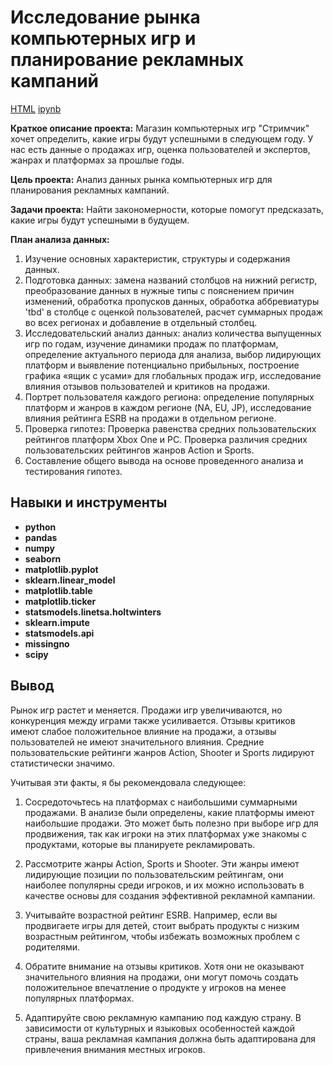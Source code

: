 # Исследование рынка компьютерных игр и планирование рекламных кампаний

[HTML](https://)     [ipynb](https://)


**Краткое описание проекта:** Магазин компьютерных игр "Стримчик" хочет определить, какие игры будут успешными в следующем году. У нас есть данные о продажах игр, оценка пользователей и экспертов, жанрах и платформах за прошлые годы.

**Цель проекта:** Анализ данных рынка компьютерных игр для планирования рекламных кампаний.

**Задачи проекта:** Найти закономерности, которые помогут предсказать, какие игры будут успешными в будущем.


**План анализа данных:**

1. Изучение основных характеристик, структуры и содержания данных.
2. Подготовка данных: замена названий столбцов на нижний регистр, преобразование данных в нужные типы с пояснением причин изменений, обработка пропусков данных, обработка аббревиатуры 'tbd' в столбце с оценкой пользователей, расчет суммарных продаж во всех регионах и добавление в отдельный столбец.
3. Исследовательский анализ данных: анализ количества выпущенных игр по годам, изучение динамики продаж по платформам, определение актуального периода для анализа, выбор лидирующих платформ и выявление потенциально прибыльных, построение графика «ящик с усами» для глобальных продаж игр, исследование влияния отзывов пользователей и критиков на продажи.
4. Портрет пользователя каждого региона: определение популярных платформ и жанров в каждом регионе (NA, EU, JP), исследование влияния рейтинга ESRB на продажи в отдельном регионе.
5. Проверка гипотез: Проверка равенства средних пользовательских рейтингов платформ Xbox One и PC. Проверка различия средних пользовательских рейтингов жанров Action и Sports.
6. Составление общего вывода на основе проведенного анализа и тестирования гипотез.
 


## Навыки и инструменты

- **python** 
- **pandas**
- **numpy**
- **seaborn**
- **matplotlib.pyplot**
- **sklearn.linear_model**
- **matplotlib.table**
- **matplotlib.ticker**
- **statsmodels.linetsa.holtwinters**
- **sklearn.impute**
- **statsmodels.api**
- **missingno**
- **scipy**


## Вывод

Рынок игр растет и меняется. Продажи игр увеличиваются, но конкуренция между играми также усиливается. Отзывы критиков имеют слабое положительное влияние на продажи, а отзывы пользователей не имеют значительного влияния. Средние пользовательские рейтинги жанров Action, Shooter и Sports лидируют статистически значимо.

Учитывая эти факты, я бы рекомендовала следующее:

1. Сосредоточьтесь на платформах с наибольшими суммарными продажами. В анализе были определены, какие платформы имеют наибольшие продажи. Это может быть полезно при выборе игр для продвижения, так как игроки на этих платформах уже знакомы с продуктами, которые вы планируете рекламировать. 

2. Рассмотрите жанры Action, Sports и Shooter. Эти жанры имеют лидирующие позиции по пользовательским рейтингам, они наиболее популярны среди игроков, и их можно использовать в качестве основы для создания эффективной рекламной кампании. 

3. Учитывайте возрастной рейтинг ESRB. Например, если вы продвигаете игры для детей, стоит выбрать продукты с низким возрастным рейтингом, чтобы избежать возможных проблем с родителями. 

4. Обратите внимание на отзывы критиков. Хотя они не оказывают значительного влияния на продажи, они могут помочь создать положительное впечатление о продукте у игроков на менее популярных платформах. 

5. Адаптируйте свою рекламную кампанию под каждую страну. В зависимости от культурных и языковых особенностей каждой страны, ваша рекламная кампания должна быть адаптирована для привлечения внимания местных игроков. 
